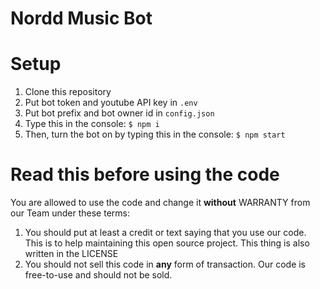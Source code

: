 # Nordd Music Bot

# Setup
  1. Clone this repository
  2. Put bot token and youtube API key in `.env`
  3. Put bot prefix and bot owner id in `config.json`
  4. Type this in the console: `$ npm i`
  5. Then, turn the bot on by typing this in the console: `$ npm start`
  
  
# Read this before using the code
  You are allowed to use the code and change it **without** WARRANTY from our Team under these terms:
  1. You should put at least a credit or text saying that you use our code. This is to help maintaining this open source project. This thing is also written in the LICENSE
  2. You should not sell this code in **any** form of transaction. Our code is free-to-use and should not be sold.
  
